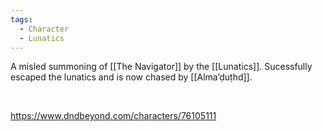 ```yaml
---
tags:
  - Character
  - Lunatics
---
```


A misled summoning of [[The Navigator]] by the [[Lunatics]].
Sucessfully escaped the lunatics and is now chased by [[Alma’ḍuṭhd]].

 

<https://www.dndbeyond.com/characters/76105111>
